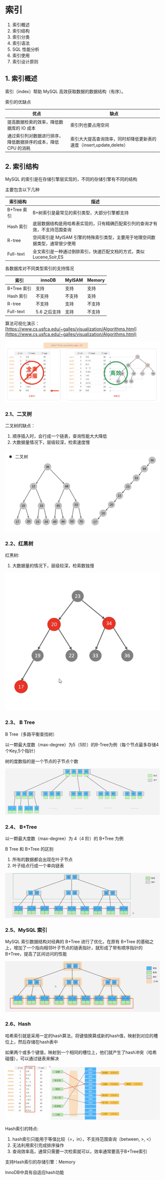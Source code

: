 # 索引

1. 索引概述
2. 索引结构
3. 索引分类
4. 索引语法
5. SQL 性能分析
6. 索引使用
7. 索引设计原则

## 1. 索引概述

索引（index）帮助 MySQL 高效获取数据的数据结构（有序）。

索引的优缺点

| 优点                                                          | 缺点                                                                 |
| ------------------------------------------------------------- | -------------------------------------------------------------------- |
| 提高数据检索的效率，降低数据库的 IO 成本                      | 索引列也要占用空间                                                   |
| 通过索引列对数据进行排序，降低数据排序的成本，降低 CPU 的消耗 | 索引大大提高查询效率，同时却降低更新表的速度（insert,update,delete） |

## 2. 索引结构

MySQL 的索引是在存储引擎层实现的，不同的存储引擎有不同的结构

主要包含以下几种

| 索引结构    | 描述                                                                         |
| ----------- | ---------------------------------------------------------------------------- |
| B+Tree 索引 | B+树索引是最常见的索引类型，大部分引擎都支持                                 |
| Hash 索引   | 底层数据结构是用哈希表实现的，只有精确匹配索引列的查询才有效，不支持范围查询 |
| R-tree      | 空间索引是 MyISAM 引擎的特殊索引类型，主要用于地理空间数据类型，通常很少使用 |
| Full-text   | 全文索引是一种通过倒排索引，快速匹配文档的方式，类似 Lucene,Solr,ES          |

各数据库对不同类型索引的支持情况

| 索引        | innoDB       | MyISAM | Memory |
| ----------- | ------------ | ------ | ------ |
| B+Tree 索引 | 支持         | 支持   | 支持   |
| Hash 索引   | 不支持       | 不支持 | 支持   |
| R-tree      | 不支持       | 支持   | 不支持 |
| Full-text   | 5.6 之后支持 | 支持   | 不支持 |

算法可视化演示：[https://www.cs.usfca.edu/~galles/visualization/Algorithms.html](https://www.cs.usfca.edu/~galles/visualization/Algorithms.html)

![](img/index.png)

### 2.1、二叉树

二叉树的缺点：

1. 顺序插入时，会行成一个链表，查询性能大大降低
2. 大数据量情况下，层级较深，检索速度慢

![](img/binary-tree.png)

### 2.2、红黑树

红黑树:

1. 大数据量的情况下，层级较深，检索数独慢

![](img/red-black-tree.png)

### 2.3、 B Tree

B Tree（多路平衡查找树）

以一颗最大度数（max-degree）为5（5阶）的B-Tree为例（每个节点最多存储4个Key,5个指针）

树的度数指的是一个节点的子节点个数

![](img/B-Tree.png)


### 2.4、 B+Tree

以一颗最大度数（max-degree）为 4（4 阶）的 B+Tree 为例

B Tree 和 B+Tree 的区别

1. 所有的数据都会出现在叶子节点
2. 叶子结点行成一个单向链表

![](img/B+Tree.png)

### 2.5、MySQL 索引

MySQL 索引数据结构对经典的 B+Tree 进行了优化，在原有 B+Tree 的基础之上，增加了一个指向相邻叶子节点的链表指针，就形成了带有顺序指针的 B+Tree，提高了区间访问的性能

![](img/mysql-b+tree.png)


### 2.6、Hash

哈希索引就是采用一定的hash算法，将键值换算成新的hash值，映射到对应的槽位上，然后存储在hash表中

如果两个或多个键值，映射到一个相同的槽位上，他们就产生了hash冲突（哈希碰撞），可以通过链表来解决

![](img/hash.png)

Hash索引的特点:

1. hash索引只能用于等值比较（=，in），不支持范围查询（between, >, <）
2. 无法利用索引完成排序操作
3. 查询效率高，通常只需要一次检索就可以，效率通常要高于B+Tree索引

支持Hash索引的存储引擎：Memory

InnoDB中具有自适应hash功能





